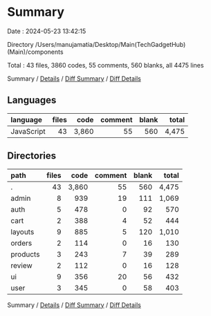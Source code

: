 # Summary

Date : 2024-05-23 13:42:15

Directory /Users/manujamatia/Desktop/Main(TechGadgetHub)(Main)/components

Total : 43 files,  3860 codes, 55 comments, 560 blanks, all 4475 lines

Summary / [Details](details.md) / [Diff Summary](diff.md) / [Diff Details](diff-details.md)

## Languages
| language | files | code | comment | blank | total |
| :--- | ---: | ---: | ---: | ---: | ---: |
| JavaScript | 43 | 3,860 | 55 | 560 | 4,475 |

## Directories
| path | files | code | comment | blank | total |
| :--- | ---: | ---: | ---: | ---: | ---: |
| . | 43 | 3,860 | 55 | 560 | 4,475 |
| admin | 8 | 939 | 19 | 111 | 1,069 |
| auth | 5 | 478 | 0 | 92 | 570 |
| cart | 2 | 388 | 4 | 52 | 444 |
| layouts | 9 | 885 | 5 | 120 | 1,010 |
| orders | 2 | 114 | 0 | 16 | 130 |
| products | 3 | 243 | 7 | 39 | 289 |
| review | 2 | 112 | 0 | 16 | 128 |
| ui | 9 | 356 | 20 | 56 | 432 |
| user | 3 | 345 | 0 | 58 | 403 |

Summary / [Details](details.md) / [Diff Summary](diff.md) / [Diff Details](diff-details.md)